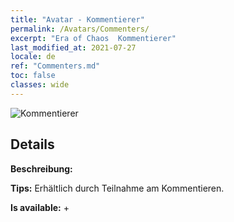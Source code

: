 ```yaml
---
title: "Avatar - Kommentierer"
permalink: /Avatars/Commenters/
excerpt: "Era of Chaos  Kommentierer"
last_modified_at: 2021-07-27
locale: de
ref: "Commenters.md"
toc: false
classes: wide
---
```

 ![Kommentierer](/images/a/avatarFrame_14.png)

## Details

 **Beschreibung:**  

 **Tips:** Erhältlich durch Teilnahme am Kommentieren. 

 **Is available:**  + 

